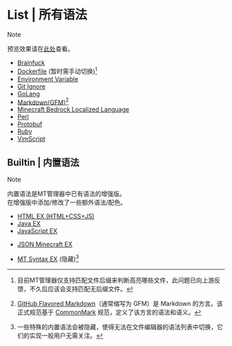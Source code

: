 # List | 所有语法
> [!NOTE]
> 预览效果请在[此处](../preview)查看。

- [Brainfuck](brainfuck.mtsx)
- [Dockerfile](dockerfile.mtsx) (暂时需手动切换)[^1]
- [Environment Variable](dotenv.mtsx)
- [Git Ignore](gitignore.mtsx)
- [GoLang](golang.mtsx)
- [Markdown(GFM)](markdown_github.mtsx)[^GFM]
- [Minecraft Bedrock Localized Language](minecraft_lang.mtsx)
- [Perl](perl.mtsx)
- [Protobuf](protobuf.mtsx)
- [Ruby](ruby.mtsx)
- [VimScript](vim.mtsx)

## Builtin | 内置语法
> [!NOTE]
> 内置语法是MT管理器中已有语法的增强版。  
> 在增强版中添加/修改了一些额外语法/配色。
- [HTML EX (HTML+CSS+JS)](builtin/HTML.mtsx)
- [Java EX](builtin/Java.mtsx)
- [JavaScript EX](builtin/JavaScript.mtsx)
<!-- - [JavaScript Minecraft EX](builtin/JavaScript_Minecraft.mtsx) -->
- [JSON Minecraft EX](builtin/JSON_Minecraft.mtsx)
<!-- - [Markdown EX](builtin/Markdown.mtsx) -->
- [MT Syntax EX](builtin/MT-Syntax.mtsx) (隐藏)[^隐藏]

[^1]: 目前MT管理器仅支持匹配文件后缀来判断高亮哪些文件，此问题已向上游反馈，不久后应该会支持匹配无后缀文件。
[^GFM]: [GitHub Flavored Markdown](https://github.github.com/gfm)（通常缩写为 GFM）是 Markdown 的方言。该正式规范基于 [CommonMark](https://commonmark.org) 规范，定义了该方言的语法和语义。
[^隐藏]: 一些特殊的内置语法会被隐藏，使得无法在文件编辑器的语法列表中切换，它们的实现一般用户无需关注。